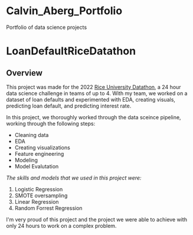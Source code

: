 # Calvin_Aberg_Portfolio
Portfolio of data science projects

# LoanDefaultRiceDatathon
## Overview
This project was made for the 2022 [Rice University Datathon](https://datathon.rice.edu), a 24 hour data science challenge in teams of up to 4. With my team, we worked on a dataset of loan defaults and experimented with EDA, creating visuals, predicting loan default, and predicting interest rate.

In this project, we thoroughly worked through the data sceince pipeline, working through the following steps: 
- Cleaning data
- EDA
- Creating visualizations
- Feature engineering
- Modeling
- Model Evalutation

*The skills and models that we used in this project were:*
1. Logistic Regression
2. SMOTE oversampling
3. Linear Regression
4. Random Forrest Regression

I'm very proud of this project and the project we were able to achieve with only 24 hours to work on a complex problem.


